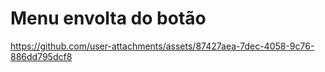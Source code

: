 # Menu envolta do botão
https://github.com/user-attachments/assets/87427aea-7dec-4058-9c76-886dd795dcf8

